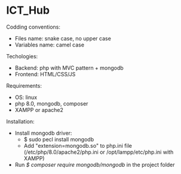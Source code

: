 # ICT_Hub
Codding conventions:
  - Files name: snake case, no upper case
  - Variables name: camel case

Techologies:
  - Backend: php with MVC pattern + mongodb
  - Frontend: HTML/CSS/JS 
 
Requirements:
  - OS: linux
  - php 8.0, mongodb, composer
  - XAMPP or apache2 

Installation:
  - Install mongodb driver: 
    + $ sudo pecl install mongodb
    + Add "extension=mongodb.so" to php.ini file (/etc/php/8.0/apache2/php.ini or /opt/lampp/etc/php.ini with XAMPP)
  - Run _$ composer require mongodb/mongodb_ in the project folder
